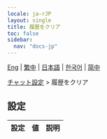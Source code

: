 ```yaml
---
locale: ja-rJP
layout: single
title: 履歴をクリア
toc: false
sidebar:
  nav: "docs-jp"
---
```

[Eng](/dancexr/menu/2025.5/chat/clear_history) | [繁中](/tw/dancexr/menu/2025.5/chat/clear_history) | [日本語](/jp/dancexr/menu/2025.5/chat/clear_history) | [한국어](/kr/dancexr/menu/2025.5/chat/clear_history) | [简中](/zh/dancexr/menu/2025.5/chat/clear_history)

[チャット設定](../menu#チャット設定) > 履歴をクリア

## 設定

| 設定 | 値 | 説明 |
| :--- | --- | :--- |
